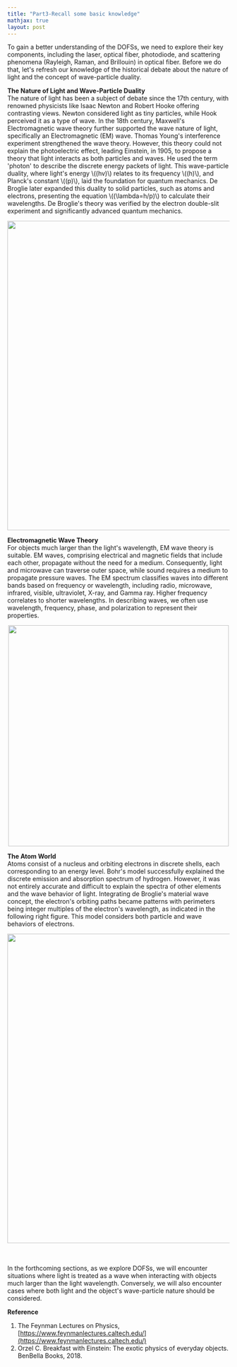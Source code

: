 ```yaml
---
title: "Part3-Recall some basic knowledge"
mathjax: true
layout: post
---
```



To gain a better understanding of the DOFSs, we need to explore their key components, including the laser, optical fiber, photodiode, and scattering phenomena (Rayleigh, Raman, and Brillouin) in optical fiber. Before we do that, let's refresh our knowledge of the historical debate about the nature of light and the concept of wave-particle duality.

**The Nature of Light and Wave-Particle Duality**     
The nature of light has been a subject of debate since the 17th century, with renowned physicists like Isaac Newton and Robert Hooke offering contrasting views. Newton considered light as tiny particles, while Hook perceived it as a type of wave. In the 18th century, Maxwell's Electromagnetic wave theory further supported the wave nature of light, specifically an Electromagnetic (EM) wave. Thomas Young's interference experiment strengthened the wave theory. However, this theory could not explain the photoelectric effect, leading Einstein, in 1905, to propose a theory that light interacts as both particles and waves. He used the term 'photon' to describe the discrete energy packets of light. This wave-particle duality, where light's energy \\((hv)\\) relates to its frequency \\((h)\\), and Planck's constant \\((p)\\), laid the foundation for quantum mechanics. De Broglie later expanded this duality to solid particles, such as atoms and electrons, presenting the equation \\((\lambda=h/p)\\) to calculate their wavelengths. De Broglie's theory was verified by the electron double-slit experiment and significantly advanced quantum mechanics.

<div align="center">
<a href="url"><img src="https://raw.githubusercontent.com/haleywuhuan/profile/master/assets/blog3_fig1.jpg" align="center" width="700"></a>
</div>

**Electromagnetic Wave Theory**     
For objects much larger than the light's wavelength, EM wave theory is suitable. EM waves, comprising electrical and magnetic fields that include each other, propagate without the need for a medium. Consequently, light and microwave can traverse outer space, while sound requires a medium to propagate pressure waves. The EM spectrum classifies waves into different bands based on frequency or wavelength, including radio, microwave, infrared, visible, ultraviolet, X-ray, and Gamma ray. Higher frequency correlates to shorter wavelengths. In describing waves, we often use wavelength, frequency, phase, and polarization to represent their properties.

<div align="center">
<a href="url"><img src="https://raw.githubusercontent.com/haleywuhuan/profile/master/assets/blog3_fig2.jpg" align="center" width="500"></a>
</div>

**The Atom World**     
Atoms consist of a nucleus and orbiting electrons in discrete shells, each corresponding to an energy level. Bohr's model successfully explained the discrete emission and absorption spectrum of hydrogen. However, it was not entirely accurate and difficult to explain the spectra of other elements and the wave behavior of light. Integrating de Broglie's material wave concept, the electron's orbiting paths became patterns with perimeters being integer multiples of the electron's wavelength, as indicated in the following right figure. This model considers both particle and wave behaviors of electrons. 

<div align="center">
<a href="url"><img src="https://raw.githubusercontent.com/haleywuhuan/profile/master/assets/blog3_fig3.jpg" align="center" width="700"></a>
</div>

<br><br>
In the forthcoming sections, as we explore DOFSs, we will encounter situations where light is treated as a wave when interacting with objects much larger than the light wavelength. Conversely, we will also encounter cases where both light and the object's wave-particle nature should be considered.

**Reference**
1. The Feynman Lectures on Physics, [https://www.feynmanlectures.caltech.edu/](https://www.feynmanlectures.caltech.edu/)
2. Orzel C. Breakfast with Einstein: The exotic physics of everyday objects. BenBella Books, 2018.




